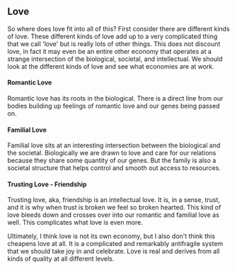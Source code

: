
## Love

So where does love fit into all of this? First consider there are different kinds of love. These different kinds of love add up to a very complicated thing that we call 'love' but is really lots of other things. This does not discount love, in fact it may even be an entire other economy that operates at a strange intersection of the biological, societal, and intellectual. We should look at the different kinds of love and see what economies are at work.

#### Romantic Love

Romantic love has its roots in the biological. There is a direct line from our bodies building up feelings of romantic love and our genes being passed on.

#### Familial Love

Familial love sits at an interesting intersection between the biological and the societal. Biologically we are drawn to love and care for our relations because they share some quantity of our genes. But the family is also a societal structure that helps control and smooth out access to resources.

#### Trusting Love - Friendship

Trusting love, aka, friendship is an intellectual love. It is, in a sense, trust, and it is why when trust is broken we feel so broken hearted. This kind of love bleeds down and crosses over into our romantic and familial love as well. This complicates what love is even more.

Ultimately, I think love is not its own economy, but I also don't think this cheapens love at all. It is a complicated and remarkably antifragile system that we should take joy in and celebrate. Love is real and derives from all kinds of quality at all different levels.
